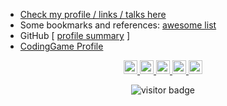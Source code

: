 * [Check my profile / links / talks here](http://adamatti.github.io)
* Some bookmarks and references: [awesome list](http://github.com/adamatti/awesome)
* GitHub [
[profile summary](https://profile-summary-for-github.com/user/adamatti) ]
* [CodingGame Profile](https://www.codingame.com/profile/36aab70c3c25064569116d62a42f57d49282804)

<p  align="center">
<a href="https://twitter.com/adamatti">
  <img width="22px" src="https://cdn.jsdelivr.net/npm/simple-icons@v3/icons/twitter.svg" />
</a>
<a href="https://www.linkedin.com/in/adamatti">
  <img width="22px" src="https://cdn.jsdelivr.net/npm/simple-icons@v3/icons/linkedin.svg" />
</a>
<a href="https://www.facebook.com/adabot.marcelo.adamatti">
  <img width="22px" src="https://cdn.jsdelivr.net/npm/simple-icons@v3/icons/facebook.svg" />
</a>
<a href="mailto:adamatti@gmail.com">
  <img width="22px" src="https://cdn.jsdelivr.net/npm/simple-icons@v3/icons/gmail.svg" />
</a>
<a href="https://wa.me/5551984253027">
  <img width="22px" src="https://cdn.jsdelivr.net/npm/simple-icons@v3/icons/whatsapp.svg" />
</a>
</p>

<p  align="center">
<img src="https://visitor-badge.laobi.icu/badge?page_id=adamatti.visitor-badge" alt="visitor badge"/>
</p>
